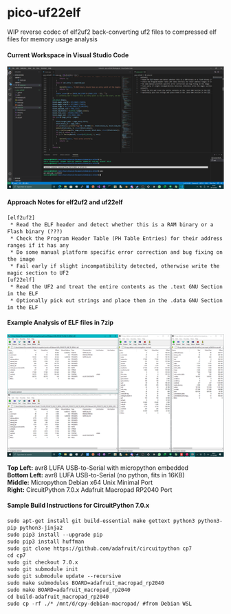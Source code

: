 # pico-uf22elf
WIP reverse codec of elf2uf2 back-converting uf2 files to compressed elf files for memory usage analysis

#### Current Workspace in Visual Studio Code

![workspace](https://github.com/TheMindVirus/pico-uf22elf/blob/main/workspace.png)

#### Approach Notes for elf2uf2 and uf22elf

```
[elf2uf2]
 * Read the ELF header and detect whether this is a RAM binary or a Flash binary (???)
 * Check the Program Header Table (PH Table Entries) for their address ranges if it has any
 * Do some manual platform specific error correction and bug fixing on the image
 * Fail early if slight incompatibility detected, otherwise write the magic section to UF2
[uf22elf]
 * Read the UF2 and treat the entire contents as the .text GNU Section in the ELF
 * Optionally pick out strings and place them in the .data GNU Section in the ELF
```

#### Example Analysis of ELF files in 7zip

![stat](https://github.com/TheMindVirus/pico-uf22elf/blob/main/stat.png)

**Top Left:** avr8 LUFA USB-to-Serial with micropython embedded \
**Bottom Left:** avr8 LUFA USB-to-Serial (no python, fits in 16KB) \
**Middle:** Micropython Debian x64 Unix Minimal Port \
**Right:** CircuitPython 7.0.x Adafruit Macropad RP2040 Port

#### Sample Build Instructions for CircuitPython 7.0.x
```
sudo apt-get install git build-essential make gettext python3 python3-pip python3-jinja2
sudo pip3 install --upgrade pip
sudo pip3 install huffman
sudo git clone https://github.com/adafruit/circuitpython cp7
cd cp7
sudo git checkout 7.0.x
sudo git submodule init
sudo git submodule update --recursive
sudo make submodules BOARD=adafruit_macropad_rp2040
sudo make BOARD=adafruit_macropad_rp2040
cd build-adafruit_macropad_rp2040
sudo cp -rf ./* /mnt/d/cpy-debian-macropad/ #from Debian WSL
```
